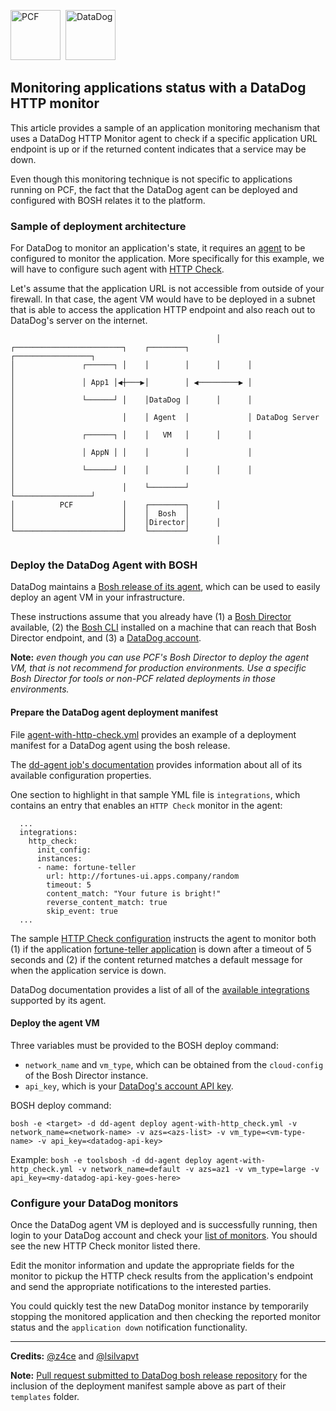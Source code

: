 <img src="https://docs.pivotal.io/images/cloud_rings.png" alt="PCF" height="80"/>&nbsp;
<img src="https://www.cloudfoundry.org/wp-content/uploads/2017/04/dd_logo_transparentbg-400x400.png" alt="DataDog" height="80"/>


## Monitoring applications status with a DataDog HTTP monitor

This article provides a sample of an application monitoring mechanism that uses
a DataDog HTTP Monitor agent to check if a specific application URL endpoint is up or if the returned
content indicates that a service may be down.

Even though this monitoring technique is not specific to applications running
on PCF, the fact that the DataDog agent can be
deployed and configured with BOSH relates it to the platform.

### Sample of deployment architecture

For DataDog to monitor an application's state, it requires an [agent](https://docs.datadoghq.com/agent/) to be configured to monitor the application.
More specifically for this example, we will have to configure such agent with [HTTP Check](https://docs.datadoghq.com/integrations/http_check).

Let's assume that the application URL is not accessible from outside of your
firewall. In that case, the agent VM would have to be deployed in a subnet that
is able to access the application HTTP endpoint and also reach out to DataDog's
server on the internet.

```
                                              │  
┌────────────────────────┐    ┌────────┐             ┌─────────────────┐
│               ┌──────┐ │    │        │      │      │                 │
│               │ App1 │◀┼───▶│        │ ◀─────────▶ │                 │
│               └──────┘ │    │DataDog │      │      │                 │
│                        │    │ Agent  │             │ DataDog Server  │
│               ┌──────┐ │    │   VM   │      │      │                 │
│               │ AppN │ │    │        │             │                 │
│               └──────┘ │    │        │      │      │                 │
│                        │    └────────┘             └─────────────────┘
│          PCF           │    ┌────────┐      │                         
│                        │    │  Bosh  │                                
│                        │    │Director│      │                         
└────────────────────────┘    └────────┘                                
                                              │   

```



### Deploy the DataDog Agent with BOSH

DataDog maintains a [Bosh release of its agent](https://github.com/z4ce/datadog-agent-boshrelease), which can be used to easily deploy an agent VM in your infrastructure.

These instructions assume that you already have (1) a [Bosh Director](https://bosh.io/docs/init.html) available, (2) the [Bosh CLI](https://bosh.io/docs/cli-v2.html) installed on a machine that can reach that Bosh Director endpoint, and (3) a [DataDog account](https://app.datadoghq.com/signup).

**Note:** *even though you can use PCF's Bosh Director to deploy the agent VM, that is not recommend for production environments. Use a specific Bosh Director for tools or non-PCF related deployments in those environments.*

#### Prepare the DataDog agent deployment manifest

File [agent-with-http-check.yml](./samples/agent-with-http-check.yml) provides an example of a deployment manifest for a DataDog agent using the bosh release.

The [dd-agent job's documentation](https://bosh.io/jobs/dd-agent?source=github.com/DataDog/datadog-agent-boshrelease) provides information about all of its available configuration properties.

One section to highlight in that sample YML file is `integrations`, which contains an entry that enables an `HTTP Check` monitor in the agent:

```
  ...
  integrations:
    http_check:
      init_config:
      instances:
      - name: fortune-teller
        url: http://fortunes-ui.apps.company/random
        timeout: 5
        content_match: "Your future is bright!"
        reverse_content_match: true
        skip_event: true
  ...      
```

The sample [HTTP Check configuration](https://github.com/DataDog/integrations-core/blob/master/http_check/conf.yaml.example) instructs the agent to monitor both (1) if the application [fortune-teller application](https://github.com/spring-cloud-services-samples/fortune-teller) is down after a timeout of 5 seconds and (2) if the content returned matches a default message for when the application service is down.

DataDog documentation provides a list of all of the [available integrations](https://docs.datadoghq.com/integrations/) supported by its agent.


#### Deploy the agent VM

Three variables must be provided to the BOSH deploy command:
- `network_name` and `vm_type`, which can be obtained from the `cloud-config` of the Bosh Director instance.
- `api_key`, which is your [DataDog's account API key](https://app.datadoghq.com/account/settings#api).

BOSH deploy command:

`bosh -e <target> -d dd-agent deploy agent-with-http_check.yml -v network_name=<network-name> -v azs=<azs-list> -v vm_type=<vm-type-name> -v api_key=<datadog-api-key>`

Example:
`bosh -e toolsbosh -d dd-agent deploy agent-with-http_check.yml -v network_name=default -v azs=az1 -v vm_type=large -v api_key=<my-datadog-api-key-goes-here>`



### Configure your DataDog monitors

Once the DataDog agent VM is deployed and is successfully running, then login to your DataDog account and check your [list of monitors](https://app.datadoghq.com/monitors/manage). You should see the new HTTP Check monitor listed there.

Edit the monitor information and update the appropriate fields for the monitor to pickup the HTTP check results from the application's endpoint and send the appropriate notifications to the interested parties.

You could quickly test the new DataDog monitor instance by temporarily stopping the monitored application and then checking the reported monitor status and the `application down` notification functionality.

---

**Credits:** [@z4ce](https://github.com/z4ce) and [@lsilvapvt](https://github.com/lsilvapvt)

**Note:** [Pull request submitted to DataDog bosh release repository](https://github.com/DataDog/datadog-agent-boshrelease/pull/16) for the inclusion of the deployment manifest sample above as part of their `templates` folder.
